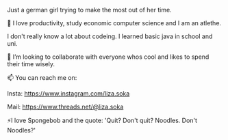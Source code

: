 Just a german girl trying to make the most out of her time.

👀 I love productivity, study economic computer science and I am an atlethe.

I don't really know a lot about codeing. I learned basic java in school and uni.

💞️ I’m looking to collaborate with everyone whos cool and likes to spend their time wisely.


📫 You can reach me on:

Insta:  https://www.instagram.com/liza.soka

Mail:   https://www.threads.net/@liza.soka



⚡I love Spongebob and the quote: 'Quit? Don't quit? Noodles. Don't Noodles?'
